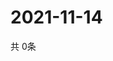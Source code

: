 # 2021-11-14
  共 0条

  <!-- BEGIN -->
  <!-- 最后更新时间Sun Nov 14 2021 04:04:50 GMT+0000 (Coordinated Universal Time) -->
  
  <!-- END -->
  
  